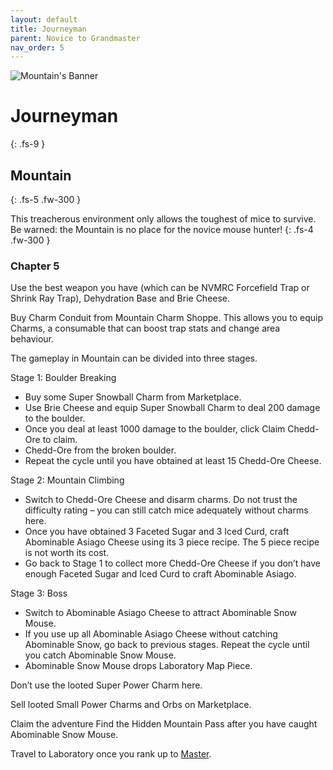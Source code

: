 ```yaml
---
layout: default
title: Journeyman
parent: Novice to Grandmaster
nav_order: 5
---
```


 <img src="https://www.mousehuntgame.com/images/environments/7fb74d6bb5148169a41e9e999f8d72ee.jpg" alt="Mountain's Banner">

# Journeyman
{: .fs-9 }

## Mountain
{: .fs-5 .fw-300 }

This treacherous environment only allows the toughest of mice to survive. Be warned: the Mountain is no place for the novice mouse hunter!
{: .fs-4 .fw-300 }

### Chapter 5

Use the best weapon you have (which can be NVMRC Forcefield Trap or Shrink Ray Trap), Dehydration Base and Brie Cheese.

Buy Charm Conduit from Mountain Charm Shoppe. This allows you to equip Charms, a consumable that can boost trap stats and change area behaviour.

The gameplay in Mountain can be divided into three stages.

Stage 1: Boulder Breaking

<ul>
<li>Buy some Super Snowball Charm from Marketplace.</li>
<li>Use Brie Cheese and equip Super Snowball Charm to deal 200 damage to the boulder.</li>
<li>Once you deal at least 1000 damage to the boulder, click Claim Chedd-Ore to claim.</li> <li>Chedd-Ore from the broken boulder.</li>
<li>Repeat the cycle until you have obtained at least 15 Chedd-Ore Cheese.</li>
</ul>

Stage 2: Mountain Climbing

<ul>
<li>Switch to Chedd-Ore Cheese and disarm charms. Do not trust the difficulty rating – you can still catch mice adequately without charms here.</li>
<li>Once you have obtained 3 Faceted Sugar and 3 Iced Curd, craft Abominable Asiago Cheese using its 3 piece recipe. The 5 piece recipe is not worth its cost.</li>
<li>Go back to Stage 1 to collect more Chedd-Ore Cheese if you don’t have enough Faceted Sugar and Iced Curd to craft Abominable Asiago.</li>
</ul>

Stage 3: Boss

<ul>
<li>Switch to Abominable Asiago Cheese to attract Abominable Snow Mouse.</li>
<li>If you use up all Abominable Asiago Cheese without catching Abominable Snow, go back to previous stages. Repeat the cycle until you catch Abominable Snow Mouse.</li>
<li>Abominable Snow Mouse drops Laboratory Map Piece.</li>
</ul>

Don’t use the looted Super Power Charm here.

Sell looted Small Power Charms and Orbs on Marketplace.

Claim the adventure Find the Hidden Mountain Pass after you have caught Abominable Snow Mouse.

Travel to Laboratory once you rank up to [Master](/novice-to-grandmaster/master).
